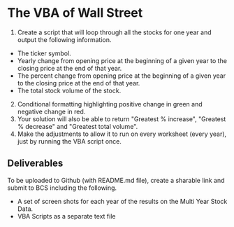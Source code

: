 # The VBA of Wall Street

1.	Create a script that will loop through all the stocks for one year and output the following information.<br>
* The ticker symbol.<br>
* Yearly change from opening price at the beginning of a given year to the closing price at the end of that year.<br>
* The percent change from opening price at the beginning of a given year to the closing price at the end of that year.<br>
* The total stock volume of the stock.<br>

2.	Conditional formatting highlighting positive change in green and negative change in red.<br>
3.	Your solution will also be able to return "Greatest % increase", "Greatest % decrease" and "Greatest total volume". <br>
4.	Make the adjustments to allow it to run on every worksheet (every year), just by running the VBA script once.<br>
 
## Deliverables
To be uploaded to Github (with README.md file), create a sharable link and submit to BCS including the following.<br>
* A set of screen shots for each year of the results on the Multi Year Stock Data.<br>
* VBA Scripts as a separate text file<br>
